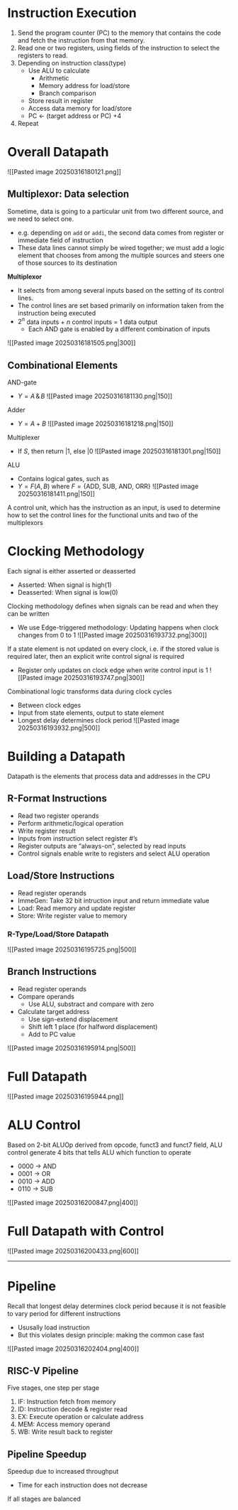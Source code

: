 # Instruction Execution
1. Send the program counter (PC) to the memory that contains the code and fetch the instruction from that memory. 
2. Read one or two registers, using fields of the instruction to select the registers to read.
3. Depending on instruction class(type)
	- Use ALU to calculate
		- Arithmetic
		- Memory address for load/store
		- Branch comparison
	- Store result in register
	- Access data memory for load/store
	- PC $\leftarrow$ (target address or PC) +4
4. Repeat

# Overall Datapath
![[Pasted image 20250316180121.png]]

## Multiplexor: Data selection
Sometime, data is going to a particular unit from two different source, and we need to select one.
- e.g. depending on `add` or `addi`, the second data comes from register or immediate field of instruction
- These data lines cannot simply be wired together; we must add a logic element that chooses from among the multiple sources and steers one of those sources to its destination

**Multiplexor**
- It selects from among several inputs based on the setting of its control lines. 
- The control lines are set based primarily on information taken from the instruction being executed
- $2^{n}$ data inputs + $n$ control inputs = $1$ data output
	- Each AND gate is enabled by a different combination of inputs

![[Pasted image 20250316181505.png|300]]

## Combinational Elements
AND-gate
- $Y=A\,\&\,B$
![[Pasted image 20250316181130.png|150]]

Adder
- $Y=A+B$
![[Pasted image 20250316181218.png|150]]

Multiplexer
- If $S$, then return $|1$, else $|0$
![[Pasted image 20250316181301.png|150]]

ALU
- Contains logical gates, such as
- $Y=F(A,B)$ where $F=\{ \text{ADD, SUB, AND, ORR} \}$
![[Pasted image 20250316181411.png|150]]

A control unit, which has the instruction as an input, is used to determine how to set the control lines for the functional units and two of the multiplexors

# Clocking Methodology
Each signal is either asserted or deasserted
- Asserted: When signal is high(1)
- Deasserted: When signal is low(0)

Clocking methodology defines when signals can be read and when they can be written
- We use Edge-triggered methodology: Updating happens when clock changes from 0 to 1
![[Pasted image 20250316193732.png|300]]

If a state element is not updated on every clock, i.e. if the stored value is required later, then an explicit write control signal is required
- Register only updates on clock edge when write control input is 1
![[Pasted image 20250316193747.png|300]]

Combinational logic transforms data during clock cycles
- Between clock edges
- Input from state elements, output to state element
- Longest delay determines clock period
![[Pasted image 20250316193932.png|500]]

# Building a Datapath
Datapath is the elements that process data and addresses in the CPU

## R-Format Instructions
- Read two register operands 
- Perform arithmetic/logical operation 
- Write register result 
- Inputs from instruction select register #’s 
- Register outputs are “always-on”, selected by read inputs 
- Control signals enable write to registers and select ALU operation

## Load/Store Instructions
- Read register operands
- ImmeGen: Take 32 bit intruction input and return immediate value
- Load: Read memory and update register
- Store: Write register value to memory

### R-Type/Load/Store Datapath
![[Pasted image 20250316195725.png|500]]

## Branch Instructions
- Read register operands
- Compare operands
	- Use ALU, substract and compare with zero
- Calculate target address
	- Use sign-extend displacement
	- Shift left 1 place (for halfword displacement)
	- Add to PC value

![[Pasted image 20250316195914.png|500]]

# Full Datapath
![[Pasted image 20250316195944.png]]

# ALU Control
Based on 2-bit ALUOp derived from opcode, funct3 and funct7 field, ALU control generate 4 bits that tells ALU which function to operate
- 0000 $\to$ AND
- 0001 $\to$ OR
- 0010 $\to$ ADD
- 0110 $\to$ SUB

![[Pasted image 20250316200847.png|400]]

# Full Datapath with Control
![[Pasted image 20250316200433.png|600]]

---
# Pipeline
Recall that longest delay determines clock period because it is not feasible to vary period for different instructions
- Ususally load instruction
- But this violates design principle: making the common case fast

![[Pasted image 20250316202404.png|400]]

## RISC-V Pipeline
Five stages, one step per stage
1. IF: Instruction fetch from memory
2. ID: Instruction decode & register read
3. EX: Execute operation or calculate address
4. MEM: Access memory operand
5. WB: Write result back to register

## Pipeline Speedup
Speedup due to increased throughput
- Time for each instruction does not decrease

If all stages are balanced



